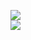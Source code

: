[![](https://img.shields.io/badge/Made%20With-Github%20Spray-lightgrey.svg?style=for-the-badge&logo=github)](https://github.com/Annihil/github-spray#29556)  
[![](https://i.imgur.com/2DrTn0Z.gif)](https://github.com/Annihil/github-spray)
